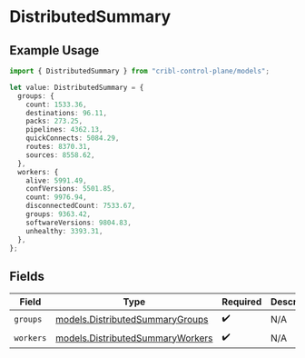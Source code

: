 # DistributedSummary

## Example Usage

```typescript
import { DistributedSummary } from "cribl-control-plane/models";

let value: DistributedSummary = {
  groups: {
    count: 1533.36,
    destinations: 96.11,
    packs: 273.25,
    pipelines: 4362.13,
    quickConnects: 5084.29,
    routes: 8370.31,
    sources: 8558.62,
  },
  workers: {
    alive: 5991.49,
    confVersions: 5501.85,
    count: 9976.94,
    disconnectedCount: 7533.67,
    groups: 9363.42,
    softwareVersions: 9804.83,
    unhealthy: 3393.31,
  },
};
```

## Fields

| Field                                                                      | Type                                                                       | Required                                                                   | Description                                                                |
| -------------------------------------------------------------------------- | -------------------------------------------------------------------------- | -------------------------------------------------------------------------- | -------------------------------------------------------------------------- |
| `groups`                                                                   | [models.DistributedSummaryGroups](../models/distributedsummarygroups.md)   | :heavy_check_mark:                                                         | N/A                                                                        |
| `workers`                                                                  | [models.DistributedSummaryWorkers](../models/distributedsummaryworkers.md) | :heavy_check_mark:                                                         | N/A                                                                        |